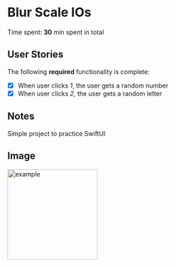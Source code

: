 # Blur Scale IOs


Time spent: **30** min spent in total

## User Stories

The following **required** functionality is complete:

* [X] When user clicks *1*, the user gets a random number
* [X] When user clicks *2*, the user gets a random letter

## Notes
Simple project to practice SwiftUI

## Image
<img width="203" alt="example" src="https://github.com/yanelysvelarde/Blur-Scale-IOs-/assets/95549729/1c7e631b-377a-41ce-ad41-817a418252ac">


